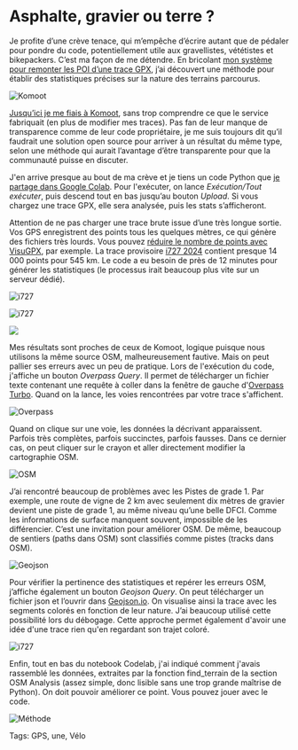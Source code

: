 # Asphalte, gravier ou terre ?

Je profite d’une crève tenace, qui m’empêche d’écrire autant que de pédaler pour pondre du code, potentiellement utile aux gravellistes, vététistes et bikepackers. C’est ma façon de me détendre. En bricolant [mon système pour remonter les POI d’une trace GPX](https://tcrouzet.com/2023/10/23/enrichir-automatiquement-vos-itineraires-avec-des-points-dinteret/), j’ai découvert une méthode pour établir des statistiques précises sur la nature des terrains parcourus.

![Komoot](https://tcrouzet.com/images_tc/2023/10/stat05-komoot.jpg)

[Jusqu’ici je me fiais à Komoot](https://tcrouzet.com/2022/12/21/comment-evaluer-le-pourcentage-dasphalte-dune-trace/), sans trop comprendre ce que le service fabriquait (en plus de modifier mes traces). Pas fan de leur manque de transparence comme de leur code propriétaire, je me suis toujours dit qu’il faudrait une solution open source pour arriver à un résultat du même type, selon une méthode qui aurait l’avantage d’être transparente pour que la communauté puisse en discuter.

J'en arrive presque au bout de ma crève et je tiens un code Python que [je partage dans Google Colab](https://colab.research.google.com/drive/1OnIlVr7_iI2cLBQp10XpMCKpOhJtJOcc?usp=sharing). Pour l'exécuter, on lance *Exécution/Tout exécuter*, puis descend tout en bas jusqu’au bouton *Upload*. Si vous chargez une trace GPX, elle sera analysée, puis les stats s’afficheront.

Attention de ne pas charger une trace brute issue d’une très longue sortie. Vos GPS enregistrent des points tous les quelques mètres, ce qui génère des fichiers très lourds. Vous pouvez [réduire le nombre de points avec VisuGPX](https://www.visugpx.com/), par exemple. La trace provisoire [i727 2024](https://727.tcrouzet.com/i727/) contient presque 14 000 points pour 545 km. Le code a eu besoin de près de 12 minutes pour générer les statistiques (le processus irait beaucoup plus vite sur un serveur dédié).

![i727](https://tcrouzet.com/images_tc/2023/10/Untitled-stat06.png)

![i727](https://tcrouzet.com/images_tc/2023/10/stat07.png)

![](https://tcrouzet.com/images_tc/2023/10/stat05-komoot3.png)

Mes résultats sont proches de ceux de Komoot, logique puisque nous utilisons la même source OSM, malheureusement fautive. Mais on peut pallier ses erreurs avec un peu de pratique. Lors de l'exécution du code, j'affiche un bouton *Overpass Query*. Il permet de télécharger un fichier texte contenant une requête à coller dans la fenêtre de gauche d'[Overpass Turbo](https://overpass-turbo.eu/). Quand on la lance, les voies rencontrées par votre trace s'affichent.

![Overpass](https://tcrouzet.com/images_tc/2023/10/stat01-overpass.jpg)

Quand on clique sur une voie, les données la décrivant apparaissent. Parfois très complètes, parfois succinctes, parfois fausses. Dans ce dernier cas, on peut cliquer sur le crayon et aller directement modifier la cartographie OSM.

![OSM](https://tcrouzet.com/images_tc/2023/10/stat04-box.jpg)

J’ai rencontré beaucoup de problèmes avec les Pistes de grade 1. Par exemple, une route de vigne de 2 km avec seulement dix mètres de gravier devient une piste de grade 1, au même niveau qu’une belle DFCI. Comme les informations de surface manquent souvent, impossible de les différencier. C’est une invitation pour améliorer OSM. De même, beaucoup de sentiers (paths dans OSM) sont classifiés comme pistes (tracks dans OSM).

![Geojson](https://tcrouzet.com/images_tc/2023/10/stat08.jpg)

Pour vérifier la pertinence des statistiques et repérer les erreurs OSM, j’affiche également un bouton *Geojson Query*. On peut télécharger un fichier json et l’ouvrir dans [Geojson.io](geojson.io). On visualise ainsi la trace avec les segments colorés en fonction de leur nature. J’ai beaucoup utilisé cette possibilité lors du débogage. Cette approche permet également d'avoir une idée d'une trace rien qu'en regardant son trajet coloré.

![i727](https://tcrouzet.com/images_tc/2023/10/Untitled-stat09-scaled.jpg)

Enfin, tout en bas du notebook Codelab, j'ai indiqué comment j'avais rassemblé les données, extraites par la fonction find\_terrain de la section OSM Analysis (assez simple, donc lisible sans une trop grande maîtrise de Python). On doit pouvoir améliorer ce point. Vous pouvez jouer avec le code.

![Méthode](https://tcrouzet.com/images_tc/2023/10/stat09.png)

Tags: GPS, une, Vélo